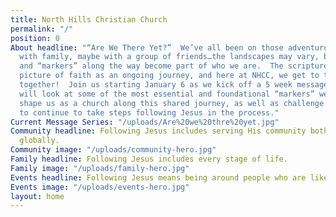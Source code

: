 ```yaml
---
title: North Hills Christian Church
permalink: "/"
position: 0
About headline: "“Are We There Yet?”  We’ve all been on those adventurous road trips—maybe
  with family, maybe with a group of friends…the landscapes may vary, but the experiences
  and “markers” along the way become part of who we are.  The scriptures give us a
  picture of faith as an ongoing journey, and here at NHCC, we get to take that adventure
  together!  Join us starting January 6 as we kick off a 5 week message series that
  will look at some of the most essential and foundational “markers” we want to let
  shape us as a church along this shared journey, as well as challenge us personally
  to continue to take steps following Jesus in the process."
Current Message Series: "/uploads/Are%20we%20thre%20yet.jpg"
Community headline: Following Jesus includes serving His community both locally and
  globally.
Community image: "/uploads/community-hero.jpg"
Family headline: Following Jesus includes every stage of life.
Family image: "/uploads/family-hero.jpg"
Events headline: Following Jesus means being around people who are like Jesus.
Events image: "/uploads/events-hero.jpg"
layout: home
---
```


